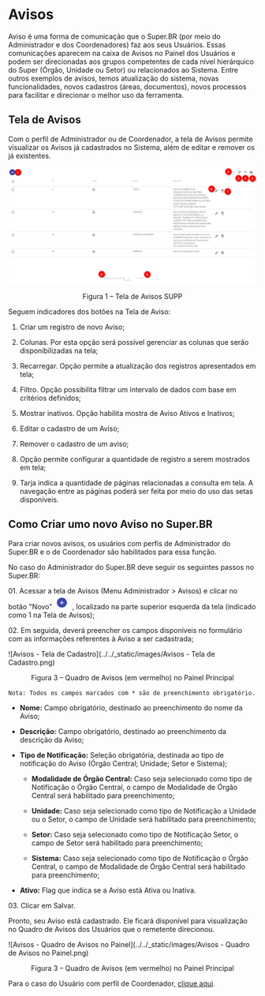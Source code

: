 # Avisos


Aviso é uma forma de comunicação que o Super.BR (por meio do Administrador e dos Coordenadores) faz aos seus Usuários. Essas comunicações aparecem na caixa de Avisos no Painel dos Usuários e podem ser direcionadas aos grupos competentes de cada nível hierárquico do Super (Órgão, Unidade ou Setor) ou relacionados ao Sistema. Entre outros exemplos de avisos, temos atualização do sistema, novas funcionalidades, novos cadastros (áreas, documentos), novos processos para facilitar e direcionar o melhor uso da ferramenta.
 

## Tela de Avisos

Com o perfil de Administrador ou de Coordenador, a tela de Avisos permite visualizar os Avisos já cadastrados no Sistema, além de editar e remover os já existentes.


<img src="../../_static/images/Avisos - Tela Principal.png"/>
<p style="text-align: center;">Figura 1 – Tela de Avisos SUPP</p> 

Seguem indicadores dos botões na Tela de Aviso:

1. Criar um registro de novo Aviso; 

2. Colunas. Por esta opção será possível gerenciar as colunas que serão disponibilizadas na tela; 

3. Recarregar. Opção permite a atualização dos registros apresentados em tela; 

4. Filtro. Opção possibilita filtrar um intervalo de dados com base em critérios definidos; 

5. Mostrar inativos. Opção habilita mostra de Aviso Ativos e Inativos; 

6. Editar o cadastro de um Aviso;

7. Remover o cadastro de um aviso;

8. Opção permite configurar a quantidade de registro a serem mostrados em tela;

9. Tarja indica a quantidade de páginas relacionadas a consulta em tela. A navegação entre as páginas poderá ser feita por meio do uso das setas disponíveis. 

## Como Criar umo novo Aviso no Super.BR 

Para criar novos avisos, os usuários com perfis de Administrador do Super.BR e o de Coordenador são habilitados para essa função. 

No caso do Administrador do Super.BR deve seguir os seguintes passos no Super.BR: 

01\. Acessar a tela  de Avisos (Menu Administrador > Avisos) e clicar no botão "Novo" <img src="../../_static/images/Botão de Inclusão (+).png" alt="Botão de Inclusão (+)" style="zoom: 50%;" /> ,  localizado na parte superior esquerda da tela (indicado como 1 na Tela de Avisos); 

02\. Em seguida, deverá preencher os campos disponíveis no formulário com as informações referentes à Aviso a ser cadastrada; 


![Avisos - Tela de Cadastro](../../_static/images/Avisos - Tela de Cadastro.png)

<p style="text-align: center;">Figura 3 – Quadro de Avisos (em vermelho) no Painel Principal</p> 

```{note}
Nota: Todos os campos marcados com * são de preenchimento obrigatório. 
```
 

* **Nome:** Campo obrigatório, destinado ao preenchimento do nome da Aviso; 

* **Descrição:** Campo obrigatório, destinado ao preenchimento da descrição da Aviso; 

* **Tipo de Notificação:** Seleção obrigatória, destinada ao tipo de notificação do Aviso (Órgão Central; Unidade; Setor e Sistema); 

	* **Modalidade de Órgão Central:** Caso seja selecionado como tipo de Notificação o Órgão Central, o campo de Modalidade de Órgão Central será habilitado para preenchimento; 

	* **Unidade:** Caso seja selecionado como tipo de Notificação a Unidade ou o Setor, o campo de Unidade será habilitado para preenchimento;  

	* **Setor:** Caso seja selecionado como tipo de Notificação Setor, o campo de Setor será habilitado para preenchimento; 

	* **Sistema:** Caso seja selecionado como tipo de Notificação o Órgão Central, o campo de Modalidade de Órgão Central será habilitado para preenchimento; 

* **Ativo:** Flag que indica se a Aviso está Ativa ou Inativa. 



03\. Clicar em Salvar.

Pronto, seu Aviso está cadastrado. Ele ficará disponível para visualização no Quadro de Avisos dos Usuários que o remetente direcionou. 

![Avisos - Quadro de Avisos no Painel](../../_static/images/Avisos - Quadro de Avisos no Painel.png)

<p style="text-align: center;">Figura 3 – Quadro de Avisos (em vermelho) no Painel Principal</p> 

Para o caso do Usuário com perfil de Coordenador, [clique aqui](configuraçao/Avisos-Coord.md).